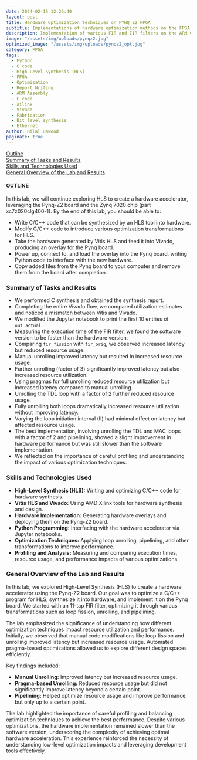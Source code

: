 ```yaml
---
date: 2024-02-15 12:26:40
layout: post
title: Hardware Optimization techniques on PYNQ Z2 FPGA
subtitle: Implementations of hardware optimization methods on the FPGA
description: Implementation of various FIR and IIR filters on the ARM Cortex M4 processor through the use of ARM Assembly and C Code. 
image: "/assets/img/uploads/pynqz2.jpg"
optimized_image: "/assets/img/uploads/pynqz2_opt.jpg"
category: FPGA
tags:
  - Python
  - C code
  - High-Level-Synthesis (HLS)
  - FPGA
  - Optimization
  - Report Writing
  - ARM Assembly 
  - C code
  - Xilinx 
  - Vivado
  - Fabrication
  - Bit level synthesis
  - Ethernet
author: Bilal Dawood
paginate: true
---
```

 
[Outline](#outline)  
[Summary of Tasks and Results](#summary-of-tasks-and-results)  
[Skills and Technologies Used](#skills-and-technologies-used)  
[General Overview of the Lab and Results](#general-overview-of-the-lab-and-results)  

#### OUTLINE
In this lab, we will continue exploring HLS to create a hardware accelerator, leveraging the Pynq-Z2 board and the Zynq 7020 chip (part xc7z020clg400-1). By the end of this lab, you should be able to:
- Write C/C++ code that can be synthesized by an HLS tool into hardware.
- Modify C/C++ code to introduce various optimization transformations for HLS.
- Take the hardware generated by Vitis HLS and feed it into Vivado, producing an overlay for the Pynq board.
- Power up, connect to, and load the overlay into the Pynq board, writing Python code to interface with the new hardware.
- Copy added files from the Pynq board to your computer and remove them from the board after completion.

### Summary of Tasks and Results

- We performed C synthesis and obtained the synthesis report.
- Completing the entire Vivado flow, we compared utilization estimates and noticed a mismatch between Vitis and Vivado.
- We modified the Jupyter notebook to print the first 10 entries of `out_actual`.
- Measuring the execution time of the FIR filter, we found the software version to be faster than the hardware version.
- Comparing `fir_fission` with `fir_orig`, we observed increased latency but reduced resource usage.
- Manual unrolling improved latency but resulted in increased resource usage.
- Further unrolling (factor of 3) significantly improved latency but also increased resource utilization.
- Using pragmas for full unrolling reduced resource utilization but increased latency compared to manual unrolling.
- Unrolling the TDL loop with a factor of 2 further reduced resource usage.
- Fully unrolling both loops dramatically increased resource utilization without improving latency.
- Varying the loop initiation interval (II) had minimal effect on latency but affected resource usage.
- The best implementation, involving unrolling the TDL and MAC loops with a factor of 2 and pipelining, showed a slight improvement in hardware performance but was still slower than the software implementation.
- We reflected on the importance of careful profiling and understanding the impact of various optimization techniques.

### Skills and Technologies Used

- **High-Level Synthesis (HLS):** Writing and optimizing C/C++ code for hardware synthesis.
- **Vitis HLS and Vivado:** Using AMD Xilinx tools for hardware synthesis and design.
- **Hardware Implementation:** Generating hardware overlays and deploying them on the Pynq-Z2 board.
- **Python Programming:** Interfacing with the hardware accelerator via Jupyter notebooks.
- **Optimization Techniques:** Applying loop unrolling, pipelining, and other transformations to improve performance.
- **Profiling and Analysis:** Measuring and comparing execution times, resource usage, and performance impacts of various optimizations.

### General Overview of the Lab and Results

In this lab, we explored High-Level Synthesis (HLS) to create a hardware accelerator using the Pynq-Z2 board. Our goal was to optimize a C/C++ program for HLS, synthesize it into hardware, and implement it on the Pynq board. We started with an 11-tap FIR filter, optimizing it through various transformations such as loop fission, unrolling, and pipelining.

The lab emphasized the significance of understanding how different optimization techniques impact resource utilization and performance. Initially, we observed that manual code modifications like loop fission and unrolling improved latency but increased resource usage. Automated pragma-based optimizations allowed us to explore different design spaces efficiently.

Key findings included:
- **Manual Unrolling:** Improved latency but increased resource usage.
- **Pragma-based Unrolling:** Reduced resource usage but did not significantly improve latency beyond a certain point.
- **Pipelining:** Helped optimize resource usage and improve performance, but only up to a certain point.

The lab highlighted the importance of careful profiling and balancing optimization techniques to achieve the best performance. Despite various optimizations, the hardware implementation remained slower than the software version, underscoring the complexity of achieving optimal hardware acceleration. This experience reinforced the necessity of understanding low-level optimization impacts and leveraging development tools effectively.
